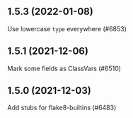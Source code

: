 ## 1.5.3 (2022-01-08)

Use lowercase `type` everywhere (#6853)

## 1.5.1 (2021-12-06)

Mark some fields as ClassVars (#6510)

## 1.5.0 (2021-12-03)

Add stubs for flake8-builtins (#6483)

